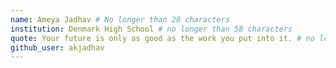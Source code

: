 ```yaml
---
name: Ameya Jadhav # No longer than 28 characters
institution: Denmark High School # no longer than 58 characters
quote: Your future is only as good as the work you put into it. # no longer than 100 characters, avoid using quotes(") to guarantee the format remains the same.
github_user: akjadhav
---
```

